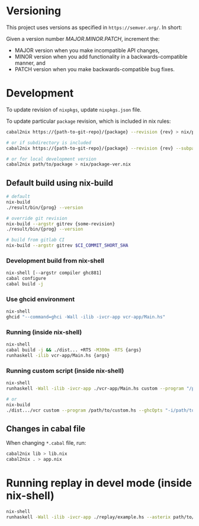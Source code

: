 # Versioning

This project uses versions as specified in `https://semver.org/`.
In short:

Given a version number *MAJOR*.*MINOR*.*PATCH*, increment the:

- MAJOR version when you make incompatible API changes,
- MINOR version when you add functionality in a backwards-compatible manner, and
- PATCH version when you make backwards-compatible bug fixes.

# Development

To update revision of `nixpkgs`, update `nixpkgs.json` file.

To update particular `package` revision, which is included in nix rules:

```bash
cabal2nix https://{path-to-git-repo}/{package} --revision {rev} > nix/package-ver.nix

# or if subdirectory is included
cabal2nix https://{path-to-git-repo}/{package} --revision {rev} --subpath {path} > nix/package-ver.nix

# or for local development version
cabal2nix path/to/package > nix/package-ver.nix
```

## Default build using nix-build

```bash
# default
nix-build
./result/bin/{prog} --version

# override git revision
nix-build --argstr gitrev {some-revision}
./result/bin/{prog} --version

# build from gitlab CI
nix-build --argstr gitrev $CI_COMMIT_SHORT_SHA
```

### Development build from nix-shell

```bash
nix-shell [--argstr compiler ghc881]
cabal configure
cabal build -j
```

### Use ghcid environment

```bash
nix-shell
ghcid "--command=ghci -Wall -ilib -ivcr-app vcr-app/Main.hs"
```

### Running (inside nix-shell)
```bash
nix-shell
cabal build -j && ./dist... +RTS -M300m -RTS {args}
runhaskell -ilib vcr-app/Main.hs {args}
```

### Running custom script (inside nix-shell)
```bash
nix-shell
runhaskell -Wall -ilib -ivcr-app ./vcr-app/Main.hs custom --program "/path/to/custom.hs --custom args" --ghcOpts "-i/path/to -more-opts" --run

# or
nix-build
./dist.../vcr custom --program /path/to/custom.hs --ghcOpts "-i/path/to/lib -more-opts" --run
```

## Changes in cabal file

When changing `*.cabal` file, run:

```bash
cabal2nix lib > lib.nix
cabal2nix . > app.nix
```

# Running replay in devel mode (inside nix-shell)
```bash
nix-shell
runhaskell -Wall -ilib -ivcr-app ./replay/example.hs --asterix path/to/xml
```

